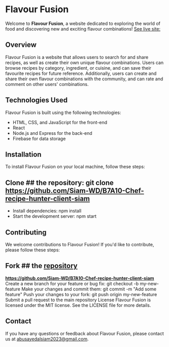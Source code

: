 # __Flavour Fusion__ #
Welcome to __Flavour Fusion__, a website dedicated to exploring the world of food and discovering new and exciting flavour combinations!
 [See live site:](https://flavour-fusion-80440.web.app/) 

## __Overview__ ##
Flavour Fusion is a website that allows users to search for and share recipes, as well as create their own unique flavour combinations. Users can browse recipes by category, ingredient, or cuisine, and can save their favourite recipes for future reference. Additionally, users can create and share their own flavour combinations with the community, and can rate and comment on other users' combinations.

## **Technologies Used** ##
Flavour Fusion is built using the following technologies:

- HTML, CSS, and JavaScript for the front-end
- React
- Node.js and Express for the back-end
- Firebase for data storage

## **Installation** ##
To install Flavour Fusion on your local machine, follow these steps:

## __Clone__ ## the repository: git clone https://github.com/Siam-WD/B7A10-Chef-recipe-hunter-client-siam
* Install dependencies: npm install
* Start the development server: npm start

## __Contributing__ ##
We welcome contributions to Flavour Fusion! If you'd like to contribute, please follow these steps:

## **Fork** ## the [repository](https://github.com/Siam-WD/B7A10-Chef-recipe-hunter-client-siam)

 __https://github.com/Siam-WD/B7A10-Chef-recipe-hunter-client-siam__
Create a new branch for your feature or bug fix: git checkout -b my-new-feature
Make your changes and commit them: git commit -m "Add some feature"
Push your changes to your fork: git push origin my-new-feature
Submit a pull request to the main repository
License
Flavour Fusion is licensed under the MIT license. See the LICENSE file for more details.

## **Contact** ##
If you have any questions or feedback about Flavour Fusion, please contact us at abusayedalsiam2023@gmail.com.